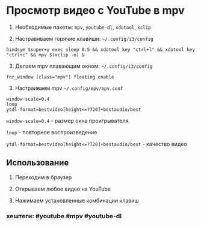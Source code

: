 # Просмотр видео с YouTube в mpv

1. Необходимые пакеты: `mpv`, `youtube-dl`, `xdotool`, `xclip`

2. Настравиваем горячие клавиши: `~/.config/i3/config`

~~~~
bindsym $super+y exec sleep 0.5 && xdotool key "ctrl+l" && xdotool key "ctrl+c" && mpv $(xclip -o) &
~~~~

3. Делаем mpv плавающим окном: `~/.config/i3/config`

~~~~
for_window [class="mpv"] floating enable
~~~~

3. Настраиваем mpv `~/.config/mpv/mpv.conf`

~~~~
window-scale=0.4
loop
ytdl-format=bestvideo[height<=?720]+bestaudio/best
~~~~

`window-scale=0.4` - размер окна проигрывателя

`loop` - повторное воспроизведение

`ytdl-format=bestvideo[height<=?720]+bestaudio/best` - качество видео

## Использование

1. Переходим в браузер

2. Открываем любое видео на YouTube

3. Нажимаем установленные комбинации клавиш

### хештеги:  #youtube #mpv #youtube-dl